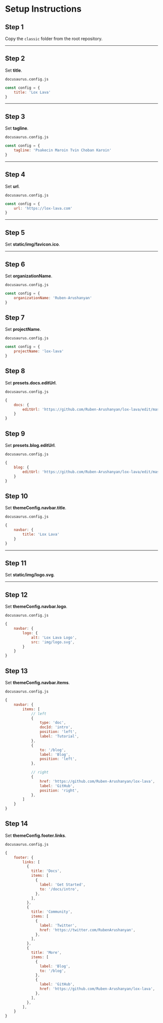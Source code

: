 # Setup Instructions

## Step 1

Copy the `classic` folder from the root repository.

---

## Step 2

Set **title**.

`docusaurus.config.js`

```js
const config = {
    title: 'Lox Lava'
}
```

---

## Step 3
Set **tagline**.

`docusaurus.config.js`

```js
const config = {
    tagline: 'Psakecin Maroin Tvin Choban Karoin'
}
```

---

## Step 4
Set **url**.

`docusaurus.config.js`

```js
const config = {
    url: 'https://lox-lava.com'
}
```

---

## Step 5
Set **static/img/favicon.ico**.

---

## Step 6
Set **organizationName**.

`docusaurus.config.js`

```js
const config = {
    organizationName: 'Ruben-Arushanyan'
}
```

## Step 7
Set **projectName**.

`docusaurus.config.js`

```js
const config = {
    projectName: 'lox-lava'
}
```

## Step 8
Set **presets.docs.editUrl**.

`docusaurus.config.js`

```js
{
    docs: {
        editUrl: 'https://github.com/Ruben-Arushanyan/lox-lava/edit/master/website/'
    }
}
```

## Step 9
Set **presets.blog.editUrl**.

`docusaurus.config.js`

```js
{
    blog: {
        editUrl: 'https://github.com/Ruben-Arushanyan/lox-lava/edit/master/website/'
    }
}
```

## Step 10
Set **themeConfig.navbar.title**.

`docusaurus.config.js`

```js
{
    navbar: {
        title: 'Lox Lava'
    }
}
```

---

## Step 11
Set **static/img/logo.svg**.

---

## Step 12
Set **themeConfig.navbar.logo**.

`docusaurus.config.js`

```js
{
    navbar: {
        logo: {
            alt: 'Lox Lava Logo',
            src: 'img/logo.svg',
        }
    }
}
```

## Step 13
Set **themeConfig.navbar.items**.

`docusaurus.config.js`

```js
{
    navbar: {
        items: [
            // left
            {
                type: 'doc',
                docId: 'intro',
                position: 'left',
                label: 'Tutorial',
            },
            {
                to: '/blog',
                label: 'Blog',
                position: 'left',
            },

            // right
            {
                href: 'https://github.com/Ruben-Arushanyan/lox-lava',
                label: 'GitHub',
                position: 'right',
            },
        ]
    }
}
```

## Step 14
Set **themeConfig.footer.links**.

`docusaurus.config.js`

```js
{
    footer: {
        links: [
          {
            title: 'Docs',
            items: [
              {
                label: 'Get Started',
                to: '/docs/intro',
              },
            ],
          },
          {
            title: 'Community',
            items: [
              {
                label: 'Twitter',
                href: 'https://twitter.com/RubenArushanyan',
              },
            ],
          },
          {
            title: 'More',
            items: [
              {
                label: 'Blog',
                to: '/blog',
              },
              {
                label: 'GitHub',
                href: 'https://github.com/Ruben-Arushanyan/lox-lava',
              },
            ],
          },
        ],
    }
}
```

